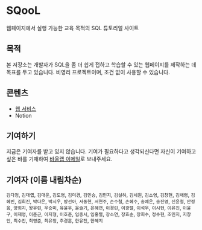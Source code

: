 # SQooL

웹페이지에서 실행 가능한 교육 목적의 SQL 튜토리얼 사이트

## 목적

본 저장소는 개발자가 SQL을 좀 더 쉽게 접하고 학습할 수 있는 웹페이지를 제작하는 데 목표를 두고 있습니다.
비영리 프로젝트이며, 조건 없이 사용할 수 있습니다.

## 콘텐츠

- [웹 서비스](https://sqlschool.co.kr/)
- Notion

## 기여하기

지금은 기여자를 받고 있지 않습니다.
기여가 필요하다고 생각되신다면 자신이 기여하고 싶은 바를 기재하여 [바울랩 이메일](paul-lab@naver.com)로 보내주세요.

## 기여자 (이름 내림차순)

`김다정`, `김대엽`, `김대운`, `김도영`, `김미경`, `김민승`, `김민지`, `김설하`, `김세원`, `김소영`, `김창현`, `김채령`, `김혜빈`, `김희진`, `박다은`, `박시우`, `방선아`, `서동현`, `서현주`, `손수철`, `손혜수`, `송예은`, `송진영`, `신윤철`, `안정음`, `양희지`, `왕유린`, `우승미`, `유윤우`, `윤슬기`, `은혜연`, `이경린`, `이광렬`, `이석우`, `이시현`, `이유진`, `이윤구`, `이재영`, `이준근`, `이지형`, `이호준`, `임종서`, `임홍렬`, `장소연`, `장효순`, `장희수`, `정수현`, `조민지`, `지창언`, `최수진`, `최영준`, `최유정`, `추경훈`, `한유진`, `한혜지`

